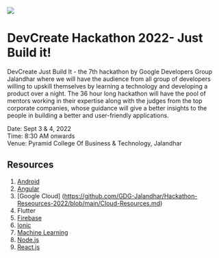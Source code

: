 <img src="https://github.com/GDG-Jalandhar/WebsiteData/blob/master/DevCreate%20Hackathon%202022/DCH%20Email%20Header.png?raw=true">

# DevCreate Hackathon 2022- Just Build it!

DevCreate Just Build It - the 7th hackathon by Google Developers Group Jalandhar where we will have the audience from all group of developers willing to upskill themselves by learning a technology and developing a product over a night. The 36 hour long hackathon will have the pool of mentors working in their expertise along with the judges from the top corporate companies, whose guidance will give a better insights to the people in building a better and user-friendly applications.

Date: Sept 3 & 4, 2022 <br>
Time: 8:30 AM onwards  <br>
Venue: Pyramid College Of Business & Technology, Jalandhar <br>

## Resources
1. [Android](https://github.com/GDG-Jalandhar/Hackathon-Reseources-2022/blob/main/Android-Resources.md) 
2. [Angular](https://github.com/GDG-Jalandhar/Hackathon-Reseources-2022/blob/main/Angular-Resources.md)
3. [Google Cloud] (https://github.com/GDG-Jalandhar/Hackathon-Reseources-2022/blob/main/Cloud-Resources.md) 
4. Flutter
5. [Firebase](https://github.com/GDG-Jalandhar/Hackathon-Reseources-2022/blob/main/Firebase-Resources.md)
6. [Ionic](https://github.com/GDG-Jalandhar/Hackathon-Reseources-2022/blob/main/Ionic-Resources.md)
7. [Machine Learning](https://github.com/GDG-Jalandhar/Hackathon-Reseources-2022/blob/main/Machine%20Learning.md)
8. [Node.js](https://github.com/GDG-Jalandhar/Hackathon-Reseources-2022/blob/main/Nodejs-Resources.md)
9. [React.js](https://github.com/GDG-Jalandhar/Hackathon-Reseources-2022/blob/main/React-Resources.md)
